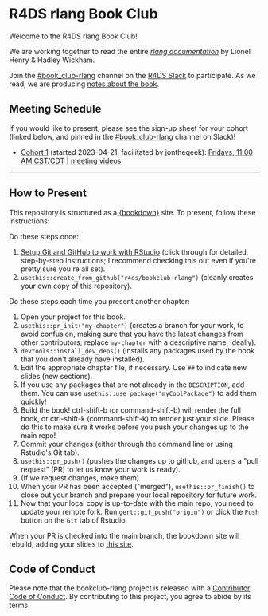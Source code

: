 # R4DS rlang Book Club

Welcome to the R4DS rlang Book Club!

We are working together to read the entire [_rlang documentation_](https://rlang.r-lib.org/) by Lionel Henry & Hadley Wickham.

Join the [#book_club-rlang](https://rfordatascience.slack.com/archives/C052ATK1ESF) channel on the [R4DS Slack](https://r4ds.io/join) to participate.
As we read, we are producing [notes about the book](https://r4ds.io/rlang).

## Meeting Schedule

If you would like to present, please see the sign-up sheet for your cohort (linked below, and pinned in the [#book_club-rlang](https://rfordatascience.slack.com/archives/C052ATK1ESF) channel on Slack)!

- [Cohort 1](https://docs.google.com/spreadsheets/d/1Rw6TXuC0xP43JpzjCpYS70do04OEyaj6XjyKiOkXy90/edit?usp=sharing) (started 2023-04-21, facilitated by jonthegeek): [Fridays, 11:00 AM CST/CDT](https://www.timeanddate.com/worldclock/converter.html?iso=20230421T160000&p1=24&p2=1440) | [meeting videos](https://youtube.com/playlist?list=PL3x6DOfs2NGin8PcTf1WqxJFWZsadHOpA)

<hr>


## How to Present

This repository is structured as a [{bookdown}](https://CRAN.R-project.org/package=bookdown) site.
To present, follow these instructions:

Do these steps once:

1. [Setup Git and GitHub to work with RStudio](https://github.com/r4ds/bookclub-setup) (click through for detailed, step-by-step instructions; I recommend checking this out even if you're pretty sure you're all set).
2. `usethis::create_from_github("r4ds/bookclub-rlang")` (cleanly creates your own copy of this repository).

Do these steps each time you present another chapter:

1. Open your project for this book.
2. `usethis::pr_init("my-chapter")` (creates a branch for your work, to avoid confusion, making sure that you have the latest changes from other contributors; replace `my-chapter` with a descriptive name, ideally).
3. `devtools::install_dev_deps()` (installs any packages used by the book that you don't already have installed).
4. Edit the appropriate chapter file, if necessary. Use `##` to indicate new slides (new sections).
5. If you use any packages that are not already in the `DESCRIPTION`, add them. You can use `usethis::use_package("myCoolPackage")` to add them quickly!
6. Build the book! ctrl-shift-b (or command-shift-b) will render the full book, or ctrl-shift-k (command-shift-k) to render just your slide. Please do this to make sure it works before you push your changes up to the main repo!
7. Commit your changes (either through the command line or using Rstudio's Git tab).
8. `usethis::pr_push()` (pushes the changes up to github, and opens a "pull request" (PR) to let us know your work is ready).
9. (If we request changes, make them)
10. When your PR has been accepted ("merged"), `usethis::pr_finish()` to close out your branch and prepare your local repository for future work.
11. Now that your local copy is up-to-date with the main repo, you need to update your remote fork. Run `gert::git_push("origin")` or click the `Push` button on the `Git` tab of Rstudio.

When your PR is checked into the main branch, the bookdown site will rebuild, adding your slides to [this site](https://r4ds.io/rlang).


## Code of Conduct

Please note that the bookclub-rlang project is released with a [Contributor Code of Conduct](https://contributor-covenant.org/version/2/1/CODE_OF_CONDUCT.html). By contributing to this project, you agree to abide by its terms.
